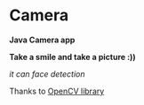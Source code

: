 # Camera

**Java Camera app**  

**Take a smile and take a picture :))**  

*it can face detection*

Thanks to [OpenCV library](http://opencv.org/)

